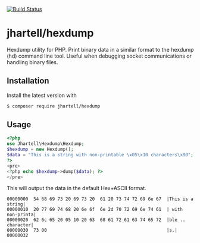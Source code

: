 [![Build Status](https://travis-ci.org/jhartell/hexdump.svg?branch=master)](https://travis-ci.org/jhartell/hexdump)

# jhartell/hexdump

Hexdump utility for PHP.
Print binary data in a similar format to the hexdump (hd) command line tool.
Useful when debugging socket communications or handling binary files.

## Installation

Install the latest version with

```bash
$ composer require jhartell/hexdump
```

## Usage

```php
<?php
use Jhartell\Hexdump\Hexdump;
$hexdump = new Hexdump();
$data = "This is a string with non-printable \x05\x10 characters\x00";
?>
<pre>
<?php echo $hexdump->dump($data); ?>
</pre>
```

This will output the data in the default Hex+ASCII format.
```
00000000  54 68 69 73 20 69 73 20  61 20 73 74 72 69 6e 67  |This is a string|
00000010  20 77 69 74 68 20 6e 6f  6e 2d 70 72 69 6e 74 61  | with non-printa|
00000020  62 6c 65 20 05 10 20 63  68 61 72 61 63 74 65 72  |ble .. character|
00000030  73 00                                             |s.|
00000032
```
